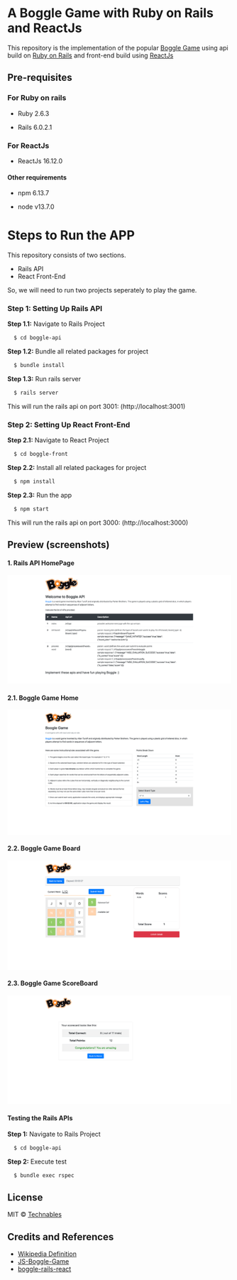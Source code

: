 

# A Boggle Game with Ruby on Rails and ReactJs

This repository is the implementation of the popular [Boggle Game](https://en.wikipedia.org/wiki/Boggle) using api build on [Ruby on Rails](https://rubyonrails.org/) and front-end build using [ReactJs](https://reactjs.org/)


## Pre-requisites

### For Ruby on rails

  - Ruby 2.6.3

  - Rails 6.0.2.1

### For ReactJs

  - ReactJs 16.12.0
  
 #### Other requirements
  - npm 6.13.7
  
  - node v13.7.0
  
# Steps to Run the APP

This repository consists of two sections.
  - Rails API
  - React Front-End
 
So, we will need to run two projects seperately to play the game.

### Step 1: Setting Up Rails API
  **Step 1.1:** Navigate to Rails Project
  ```bash
    $ cd boggle-api
  ```
  **Step 1.2:** Bundle all related packages for project
  ```bash
    $ bundle install
  ```
  **Step 1.3:** Run rails server
  ```bash
    $ rails server
  ```
  
  This will run the rails api on port 3001: (http://localhost:3001)
  

### Step 2: Setting Up React Front-End
  **Step 2.1:** Navigate to React Project
  ```bash
    $ cd boggle-front
  ```
  **Step 2.2:** Install all related packages for project
  ```bash
    $ npm install
  ```
  **Step 2.3:** Run the app
  ```bash
    $ npm start
  ```
  
  This will run the rails api on port 3000: (http://localhost:3000)
  
  
## Preview (screenshots)

#### 1. Rails API HomePage
  <img src="boggle-api\resources\api-home.png" alt="API Home Page" style="zoom: 60%;" />

#### 2.1. Boggle Game Home
![Web Home](boggle-front/resources/web-home.png)

#### 2.2. Boggle Game Board
![Web Board](boggle-front/resources/web-board.png)
#### 2.3. Boggle Game ScoreBoard
![Web Score](boggle-front/resources/web-score.png)


#### Testing the Rails APIs

**Step 1:** Navigate to Rails Project
  ```bash
    $ cd boggle-api
  ```
**Step 2:** Execute test
  ```bash
    $ bundle exec rspec
  ```




## License

MIT © [Technables](https://github.com/technables) 
  
  
## Credits and References

- [Wikipedia Definition](https://en.wikipedia.org/wiki/Boggle)
- [JS-Boggle-Game](https://github.com/zhouyuhang/JS-Boggle-Game)
- [boggle-rails-react](https://github.com/zaagan/boggle-rails-react)
  
